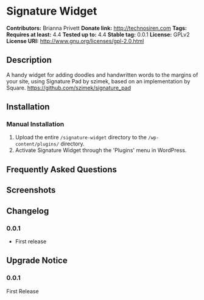 # Signature Widget #
**Contributors:**      Brianna Privett
**Donate link:**       http://technosiren.com
**Tags:**
**Requires at least:** 4.4
**Tested up to:**      4.4
**Stable tag:**        0.0.1
**License:**           GPLv2
**License URI:**       http://www.gnu.org/licenses/gpl-2.0.html

## Description ##

A handy widget for adding doodles and handwritten words to the margins of your site, using Signature Pad by szimek, based on an implementation by Square. https://github.com/szimek/signature_pad

## Installation ##

### Manual Installation ###

1. Upload the entire `/signature-widget` directory to the `/wp-content/plugins/` directory.
2. Activate Signature Widget through the 'Plugins' menu in WordPress.

## Frequently Asked Questions ##


## Screenshots ##


## Changelog ##

### 0.0.1 ###
* First release

## Upgrade Notice ##

### 0.0.1 ###
First Release
